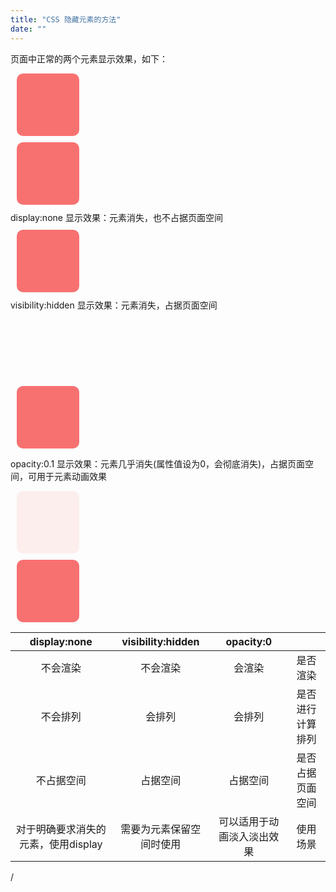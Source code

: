 ```yaml
---
title: "CSS 隐藏元素的方法"
date: ""
---
```

页面中正常的两个元素显示效果，如下：
<div style="width: 100px;
  height: 100px;
  margin: 10px;
  background: #F87171;
  border-radius: 10px;">
</div>
<div style="width: 100px;
  height: 100px;
  margin: 10px;
  background: #F87171;
  border-radius: 10px;">
</div>
display:none 显示效果：元素消失，也不占据页面空间
<div style="width: 100px;
  height: 100px;
  margin: 10px;
  background: #F87171;
  border-radius: 10px;
  display:none">
</div>
<div style="width: 100px;
  height: 100px;
  margin: 10px;
  background: #F87171;
  border-radius: 10px;">
</div>
visibility:hidden 显示效果：元素消失，占据页面空间
<div style="width: 100px;
  height: 100px;
  margin: 10px;
  background: #F87171;
  border-radius: 10px;
  visibility:hidden">
</div>
<div style="width: 100px;
  height: 100px;
  margin: 10px;
  background: #F87171;
  border-radius: 10px;">
</div>

opacity:0.1 显示效果：元素几乎消失(属性值设为0，会彻底消失)，占据页面空间，可用于元素动画效果
<div style="width: 100px;
  height: 100px;
  margin: 10px;
  background: #F87171;
  border-radius: 10px;
  opacity:0.1">
</div>
<div style="width: 100px;
  height: 100px;
  margin: 10px;
  background: #F87171;
  border-radius: 10px;">
</div>



|            display:none             |    visibility:hidden     |         opacity:0          |                  |
| :---------------------------------: | :----------------------: | :------------------------: | :--------------: |
|              不会渲染               |         不会渲染         |           会渲染           |     是否渲染     |
|              不会排列               |          会排列          |           会排列           | 是否进行计算排列 |
|             不占据空间              |         占据空间         |          占据空间          | 是否占据页面空间 |
| 对于明确要求消失的元素，使用display | 需要为元素保留空间时使用 | 可以适用于动画淡入淡出效果 |     使用场景     |
/

